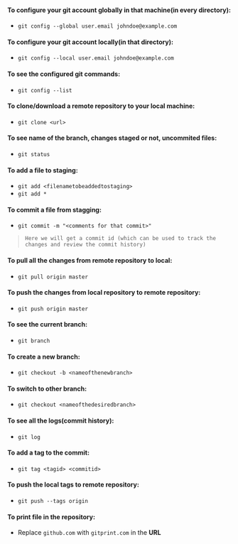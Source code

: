 #### To configure your git account globally in that machine(in every directory):

*    `git config --global user.email johndoe@example.com`

#### To configure your git account locally(in that directory):

*    `git config --local user.email johndoe@example.com`

#### To see the configured git commands:

*    `git config --list`

#### To clone/download a remote repository to your local machine:

*    `git clone <url>`

#### To see name of the branch, changes staged or not, uncommited files:

*    `git status`

#### To add a file to staging:

*    `git add <filenametobeaddedtostaging>`
*    `git add *`

#### To commit a file from stagging:

*    `git commit -m "<comments for that commit>"`

>     Here we will get a commit id (which can be used to track the changes and review the commit history)


#### To pull all the changes from remote repository to local:

*    `git pull origin master`

#### To push the changes from local repository to remote repository:

*    `git push origin master`



#### To see the current branch:

*    `git branch`

#### To create a new branch:

*    `git checkout -b <nameofthenewbranch>`

#### To switch to other branch:

*    `git checkout <nameofthedesiredbranch>`

#### To see all the logs(commit history):

*    `git log`

#### To add a tag to the commit:

*    `git tag <tagid> <commitid>`

#### To push the local tags to remote repository:

*    `git push --tags origin`







#### To print file in the  repository:

*   Replace `github.com` with `gitprint.com` in the **URL**  
